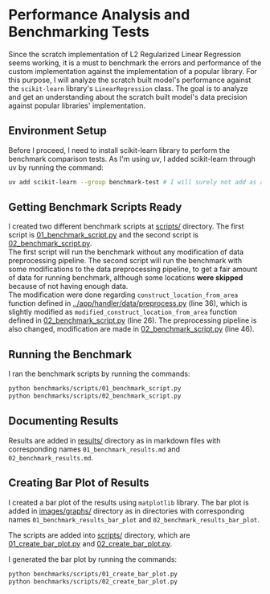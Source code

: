 # Performance Analysis and Benchmarking Tests

Since the scratch implementation of L2 Regularized Linear Regression seems working, it is a must to benchmark the errors and performance of the custom implementation against the implementation of a popular library. For this purpose, I will analyze the scratch built model's performance against the `scikit-learn` library's `LinearRegression` class. The goal is to analyze and get an understanding about the scratch built model's data precision against popular libraries' implementation.

## Environment Setup

Before I proceed, I need to install scikit-learn library to perform the benchmark comparison tests. As I'm using uv, I added scikit-learn through uv by running the command:

```bash
uv add scikit-learn --group benchmark-test # I will surely not add as a standard dependency!
```

## Getting Benchmark Scripts Ready

I created two different benchmark scripts at [scripts/](./scripts/) directory. The first script is [01_benchmark_script.py](./scripts/01_benchmark_script.py) and the second script is [02_benchmark_script.py](./scripts/02_benchmark_script.py).  
The first script will run the benchmark without any modification of data preprocessing pipeline. The second script will run the benchmark with some modifications to the data preprocessing pipeline, to get a fair amount of data for running benchmark, although some locations **were skipped** because of not having enough data.  
The modification were done regarding `construct_location_from_area` function defined in [../app/handler/data/preprocess.py](../app/handler/data/preprocess.py) (line 36), which is slightly modified as `modified_construct_location_from_area` function defined in [02_benchmark_script.py](./scripts/02_benchmark_script.py) (line 26). The preprocessing pipeline is also changed, modification are made in [02_benchmark_script.py](./scripts/02_benchmark_script.py) (line 46).

## Running the Benchmark

I ran the benchmark scripts by running the commands:

```bash
python benchmarks/scripts/01_benchmark_script.py
python benchmarks/scripts/02_benchmark_script.py
```

## Documenting Results

Results are added in [results/](./results/) directory as in markdown files with corresponding names `01_benchmark_results.md` and `02_benchmark_results.md`.

## Creating Bar Plot of Results

I created a bar plot of the results using `matplotlib` library. The bar plot is added in [images/graphs/](./images/graphs/) directory as in directories with corresponding names `01_benchmark_results_bar_plot` and `02_benchmark_results_bar_plot`.

The scripts are added into [scripts/](./scripts/) directory, which are [01_create_bar_plot.py](./scripts/01_create_bar_plot.py) and [02_create_bar_plot.py](./scripts/02_create_bar_plot.py).

I generated the bar plot by running the commands:

```bash
python benchmarks/scripts/01_create_bar_plot.py
python benchmarks/scripts/02_create_bar_plot.py
```
